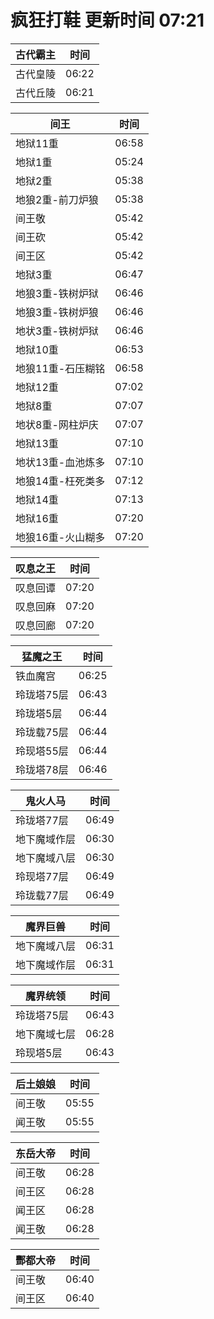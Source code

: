 # 疯狂打鞋 更新时间 07:21

| 古代霸主   | 时间    |
|--------|-------|
| 古代皇陵 | 06:22 |
| 古代丘陵 | 06:21 |

| 间王   | 时间    |
|--------|-------|
| 地狱11重 | 06:58 |
| 地狱1重 | 05:24 |
| 地狱2重 | 05:38 |
| 地狼2重-前刀炉狼 | 05:38 |
| 间王敬 | 05:42 |
| 间王砍 | 05:42 |
| 间王区 | 05:42 |
| 地狱3重 | 06:47 |
| 地狼3重-铁树炉狱 | 06:46 |
| 地狼3重-铁树炉狼 | 06:46 |
| 地状3重-铁树炉狱 | 06:46 |
| 地狱10重 | 06:53 |
| 地狼11重-石压糊铭 | 06:58 |
| 地狱12重 | 07:02 |
| 地狱8重 | 07:07 |
| 地状8重-网柱炉庆 | 07:07 |
| 地狱13重 | 07:10 |
| 地状13重-血池炼多 | 07:10 |
| 地狼14重-枉死类多 | 07:12 |
| 地狱14重 | 07:13 |
| 地狱16重 | 07:20 |
| 地狼16重-火山糊多 | 07:20 |

| 叹息之王   | 时间    |
|--------|-------|
| 叹息回谭 | 07:20 |
| 叹息回麻 | 07:20 |
| 叹息回廊 | 07:20 |

| 猛魔之王   | 时间    |
|--------|-------|
| 铁血魔宫 | 06:25 |
| 玲珑塔75层 | 06:43 |
| 玲珑塔5层 | 06:44 |
| 玲珑载75层 | 06:44 |
| 玲现塔55层 | 06:44 |
| 玲珑塔78层 | 06:46 |

| 鬼火人马   | 时间    |
|--------|-------|
| 玲珑塔77层 | 06:49 |
| 地下魔域作层 | 06:30 |
| 地下魔域八层 | 06:30 |
| 玲现塔77层 | 06:49 |
| 玲珑载77层 | 06:49 |

| 魔界巨兽   | 时间    |
|--------|-------|
| 地下魔域八层 | 06:31 |
| 地下魔域作层 | 06:31 |

| 魔界统领   | 时间    |
|--------|-------|
| 玲珑塔75层 | 06:43 |
| 地下魔域七层 | 06:28 |
| 玲现塔5层 | 06:43 |

| 后土娘娘   | 时间    |
|--------|-------|
| 间王敬 | 05:55 |
| 闻王敬 | 05:55 |

| 东岳大帝   | 时间    |
|--------|-------|
| 间王敬 | 06:28 |
| 间王区 | 06:28 |
| 闻王区 | 06:28 |
| 闻王敬 | 06:28 |

| 酆都大帝   | 时间    |
|--------|-------|
| 间王敬 | 06:40 |
| 间王区 | 06:40 |
